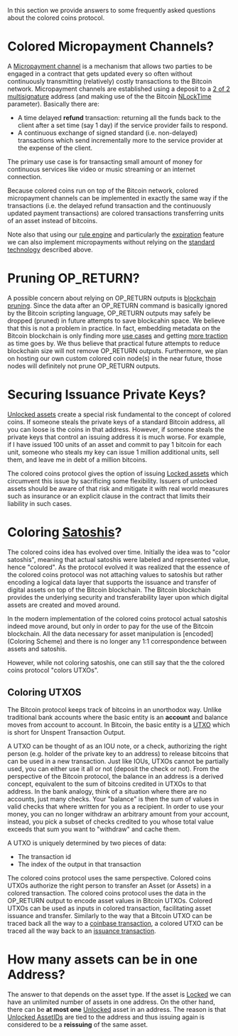 In this section we provide answers to some frequently asked questions about the colored coins protocol.

# Colored Micropayment Channels?
A [Micropayment channel](https://bitcoin.org/en/developer-guide#micropayment-channel) is a mechanism that allows two parties to be engaged in a contract that gets updated every so often without continuously transmitting (relatively) costly transactions to the Bitcoin network. Micropayment channels are established using a deposit to a [2 of 2 multisignature](Coloring%20Scheme#multisignature-addresses-multisig) address (and making use of the the Bitcoin [NLockTime](https://en.bitcoin.it/wiki/NLockTime) parameter). Basically there are:
* A time delayed **refund** transaction: returning all the funds back to the client after a set time (say 1 day) if the service provider fails to respond.
* A continuous exchange of signed standard (i.e. non-delayed) transactions which send incrementally more to the service provider at the expense of the client. 

The primary use case is for transacting small amount of money for continuous services like video or music streaming or an internet connection.
 
Because colored coins run on top of the Bitcoin network, colored micropayment channels can be implemented in exactly the same way if the transactions (i.e. the delayed refund transaction and the continuously updated payment transactions) are colored transactions transferring units of an asset instead of bitcoins.

Note also that using our [rule engine](Rules) and particularly the [expiration](Rules#expiration) feature we can also implement micropayments without relying on the [standard technology](https://bitcoinj.github.io/working-with-micropayments) described above.

# Pruning OP_RETURN?

A possible concern about relying on OP_RETURN outputs is [blockchain pruning](https://en.bitcoin.it/wiki/Scalability#Storage). Since the data after an OP_RETURN command is basically ignored by the Bitcoin scripting language, OP_RETURN outputs may safely be dropped (pruned) in future attempts to save blockcahin space. We believe that this is not a problem in practice. In fact, embedding metadata on the Bitcoin blockchain is only finding more [use cases](http://www.coindesk.com/bitcoin-core-dev-update-5-transaction-fees-embedded-data/) and getting [more traction](http://www.slideshare.net/coinspark/bitcoin-2-and-opreturns-the-blockchain-as-tcpip/30) as time goes by. We thus believe that practical future attempts to reduce blockchain size will not remove OP_RETURN outputs. Furthermore, we plan on hosting our own custom colored coin node(s) in the near future, those nodes will definitely not prune OP_RETURN outputs.

# Securing Issuance Private Keys?
[Unlocked assets](Benefits#unlocked-assets) create a special risk fundamental to the concept of colored coins. 
If someone steals the private keys of a standard Bitcoin address, all you can loose is the coins in that address. However, if someone steals the private keys that control an issuing address it is much worse. For example, if I have issued 100 units of an asset and commit to pay 1 bitcoin for each unit, someone who steals my key can issue 1 million additional units, sell them, and leave me in debt of a million bitcoins.

The colored coins protocol gives the option of issuing [Locked assets](Benefits#locked-assets) which circumvent this issue by sacrificing some flexibility. Issuers of unlocked assets should be aware of that risk and mitigate it with real world measures such as insurance or an explicit clause in the contract that limits their liability in such cases.  

# Coloring [Satoshis](http://bitcoin.stackexchange.com/a/117)?
The colored coins idea has evolved over time. Initially the idea was to "color satoshis", meaning that actual satoshis were labeled and represented value, hence "colored". As the protocol evolved it was realized that the essence of the colored coins protocol was not attaching values to satoshis but rather encoding a logical data layer that supports the issuance and transfer of digital assets on top of the Bitcoin blockchain. The Bitcoin blockchain provides the underlying security and transferability layer upon which digital assets are created and moved around. 

In the modern implementation of the colored coins protocol actual satoshis indeed move around, but only in order to pay for the use of the Bitcoin blockchain. All the data necessary for asset manipulation is [encoded](Coloring Scheme) and there is no longer any 1:1 correspondence between assets and satoshis.

However, while not coloring satoshis, one can still say that the the colored coins protocol "colors UTXOs". 

## Coloring UTXOS
The Bitcoin protocol keeps track of bitcoins in an unorthodox way. Unlike traditional bank accounts where the basic entity is an **account** and balance moves from account to account. In Bitcoin, the basic entity is a [UTXO](https://bitcoin.org/en/glossary/unspent-transaction-output) which is short for Unspent Transaction Output. 

A UTXO can be thought of as an IOU note, or a check, authorizing the right person (e.g. holder of the private key to an address) to release bitcoins that can be used in a new transaction. Just like IOUs, UTXOs cannot be partially used, you can either use it all or not (deposit the check or not). From the perspective of the Bitcoin protocol, the balance in an address is a derived concept, equivalent to the sum of bitcoins credited in UTXOs to that address. In the bank analogy, think of a situation where there are no accounts, just many checks. Your "balance" is then the sum of values in valid checks that where written for you as a recipient. In order to use your money, you can no longer withdraw an arbitrary amount from your account, instead, you pick a subset of checks credited to you whose total value exceeds that sum you want to "withdraw" and cache them. 

A UTXO is uniquely determined by two pieces of data: 
* The transaction id 
* The index of the output in that transaction

The colored coins protocol uses the same perspective. Colored coins UTXOs authorize the right person to transfer an Asset (or Assets) in a colored transaction. The colored coins protocol uses the data in the OP_RETURN output to encode asset values in Bitcoin UTXOs. Colored UTXOs can be used as inputs in colored transaction, facilitating asset issuance and transfer. Similarly to the way that a Bitcoin UTXO can be traced back all the way to a [coinbase transaction](https://bitcoin.org/en/glossary/coinbase), a colored UTXO can be traced all the way back to an [issuance transaction](Embedding-Scheme#issuance-and-transfer-transactions).

# How many assets can be in one Address?
The answer to that depends on the asset type.
If the asset is [Locked](https://github.com/Colored-Coins/Colored-Coins-Protocol-Specification/wiki/Benefits#locked-assets) we can have an unlimited number of assets in one address. On the other hand, there can be **at most one** [Unlocked](https://github.com/Colored-Coins/Colored-Coins-Protocol-Specification/wiki/Benefits#unlocked-assets) asset in an address. The reason is that [Unlocked AssetIDs](https://github.com/Colored-Coins/Colored-Coins-Protocol-Specification/wiki/Asset%20ID#unlocked-asset-ids) are tied to the address and thus issuing again is considered to be a **reissuing** of the same asset.